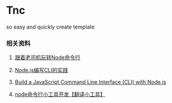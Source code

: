 # Tnc
so easy and quickly create template


### 相关资料

1. [跟着老司机玩转Node命令行](https://aotu.io/notes/2016/08/09/command-line-development/index.html)

2. [Node.js编写CLI的实践](https://ivweb.io/topic/5918069a869edc1f59d6ba13)

3. [Build a JavaScript Command Line Interface (CLI) with Node.js](https://www.sitepoint.com/javascript-command-line-interface-cli-node-js/)

4. [node命令行小工具开发【翻译小工具】](https://segmentfault.com/a/1190000008714075)
